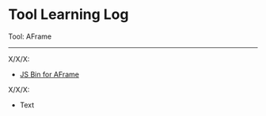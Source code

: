 # Tool Learning Log

Tool: AFrame

---

X/X/X:
* [JS Bin for AFrame](https://jsbin.com/yasapodubi/edit?html%252Coutput)

X/X/X:
* Text


<!--
* Links you used today (websites, videos, etc)
* Things you tried, progress you made, etc
* Challenges, a-ha moments, etc
* Questions you still have
* What you're going to try next
-->
